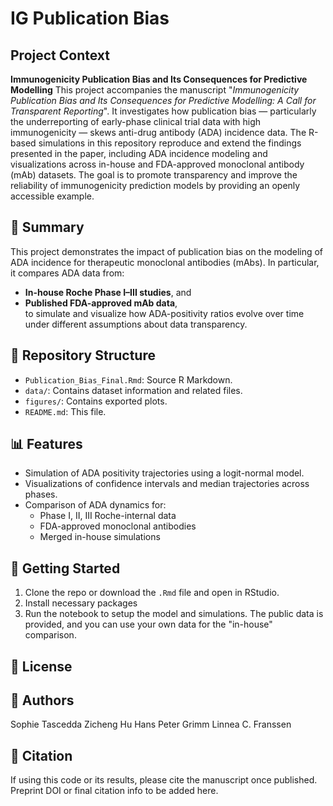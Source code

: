 # IG Publication Bias 
## Project Context
**Immunogenicity Publication Bias and Its Consequences for Predictive Modelling**
This project accompanies the manuscript "_Immunogenicity Publication Bias and Its Consequences for Predictive Modelling: A Call for Transparent Reporting_". It investigates how publication bias — particularly the underreporting of early-phase clinical trial data with high immunogenicity — skews anti-drug antibody (ADA) incidence data. The R-based simulations in this repository reproduce and extend the findings presented in the paper, including ADA incidence modeling and visualizations across in-house and FDA-approved monoclonal antibody (mAb) datasets. The goal is to promote transparency and improve the reliability of immunogenicity prediction models by providing an openly accessible example.

## 📘 Summary
This project demonstrates the impact of publication bias on the modeling of ADA incidence for therapeutic monoclonal antibodies (mAbs). In particular, it compares ADA data from:
- **In-house Roche Phase I–III studies**, and
- **Published FDA-approved mAb data**,  
to simulate and visualize how ADA-positivity ratios evolve over time under different assumptions about data transparency.

## 📂 Repository Structure
- `Publication_Bias_Final.Rmd`: Source R Markdown.
- `data/`: Contains dataset information and related files.
- `figures/`: Contains exported plots.
- `README.md`: This file.

## 📊 Features
- Simulation of ADA positivity trajectories using a logit-normal model.
- Visualizations of confidence intervals and median trajectories across phases.
- Comparison of ADA dynamics for:
  - Phase I, II, III Roche-internal data
  - FDA-approved monoclonal antibodies
  - Merged in-house simulations
 
## 🧪 Getting Started
1. Clone the repo or download the `.Rmd` file and open in RStudio.
2. Install necessary packages
3. Run the notebook to setup the model and simulations. The public data is provided, and you can use your own data for the "in-house" comparison.

## 📄 License

## 🧠 Authors
  Sophie Tascedda
  Zicheng Hu
  Hans Peter Grimm
  Linnea C. Franssen

## 📎 Citation
If using this code or its results, please cite the manuscript once published. Preprint DOI or final citation info to be added here.
